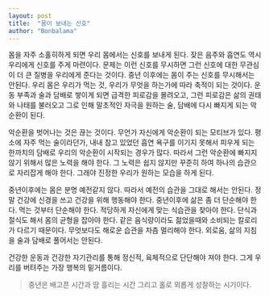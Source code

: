 ```yaml
---
layout: post
title:  "몸이 보내는 신호"
author: "Bonbalama"
---
```


몸을 자주 소홀히하게 되면 우리 몸에서는 신호를 보내게 된다. 잦은 음주와 흡연도 역시 우리에게 신호를 주게 마련이다. 문제는 이런 신호를 무시하면 그런 신호에 대한 무관심이 더 큰 질병을 우리에게 준다는 것이다. 중년 이후에는 몸이 주는 신호를 무시해서는 안된다. 우리 몸은 우리가 먹는 것, 우리가 무엇을 하는가에 따라 축적이 되는 것이다. 운동 부족과 술과 담배로 쌓이게 되면 급격한 피로감을 몰려오고, 그런 피로감은 삶의 권태와 나태를 불러오고 그로 인해 말초적인 자극을 원하는 술, 담배에 다시 빠지게 되는 악순환이 된다. 

악순환을 벗어나는 것은 끊는 것이다. 무언가 자신에게 악순환이 되는 모티브가 있다. 평소에  자주 먹는 술이라던가, 내내 참고 있었던 흡연 욕구를 이기지 못해서 피우게 되는 한까치의 담배로 우리의 악순환이 시작되는 경우가 많다. 따라서 그런 악순환에 빠지지 않기 위해서 많은 노력을 해야 한다. 그 노력은 쉽지 않지만 꾸준히 하여 하나의 습관으로 자리잡게 해야 한다. 그래야 진정한 우리가 원하는 모습을 하게 된다. 

중년이후에는 몸은 분명 예전같지 않다. 따라서 예전의 습관을 그대로 해서는 안된다. 정말 건강에 신경을 쓰고 건강을 위해 행동해야 한다. 중년이후에 삶은 좀 더 단순해야 한다. 먹는 것부터 단순해야 한다. 적당하게 자신에게 맞는 식습관을 찾아야 한다. 단식과 절식도 해서 몸의 균형을 잡아야 한다. 같은 음식량이라도 젊었을때와 소비되는 칼로리가 다르기 때문이다. 무엇보다도 해로운 습관을 차츰 멀리해야 한다. 외로움, 삶의 지침을 술과 담배로 풀어서는 안된다.

건강한 운동과 건강한 자기관리를 통해 정신적, 육체적으로 단단해야 져야 한다. 그게 우리를 버텨주는 가장 행복의 밑거름이다. 

> 중년은 배고픈 시간과 땀 흘리는 시간 그리고 홀로 외롭게 성찰하는 시기이다.